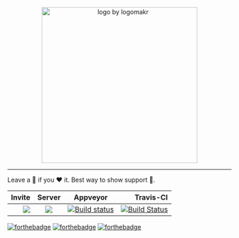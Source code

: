<p align="center">
<img src="https://i.imgur.com/N97axQX.png" width="350" alt="logo by logomakr">
</p>

---
Leave a 🌟 if you :heart: it. Best way to show support 💪.

| Invite | Server | Appveyor | Travis-CI |
|-------:|:------:|:--------:|----------:|
| [![](https://png.icons8.com/door-opened/dusk/70)](https://discordapp.com/oauth2/authorize?client_id=261561347966238721&scope=bot&permissions=2146958591) | [![](https://png.icons8.com/discord/dusk/70)](https://discord.gg/nzYTzxD) | [![Build status](https://ci.appveyor.com/api/projects/status/qojigwf797mw91vb?svg=true)](https://ci.appveyor.com/project/Vux/valerie)| [![Build Status](https://travis-ci.org/Yucked/Valerie.svg?branch=master)](https://travis-ci.org/Yucked/Valerie)

[![forthebadge](http://forthebadge.com/images/badges/built-with-swag.svg)](http://forthebadge.com)
[![forthebadge](http://forthebadge.com/images/badges/compatibility-club-penguin.svg)](http://forthebadge.com)
[![forthebadge](http://forthebadge.com/images/badges/made-with-c-sharp.svg)](http://forthebadge.com)

